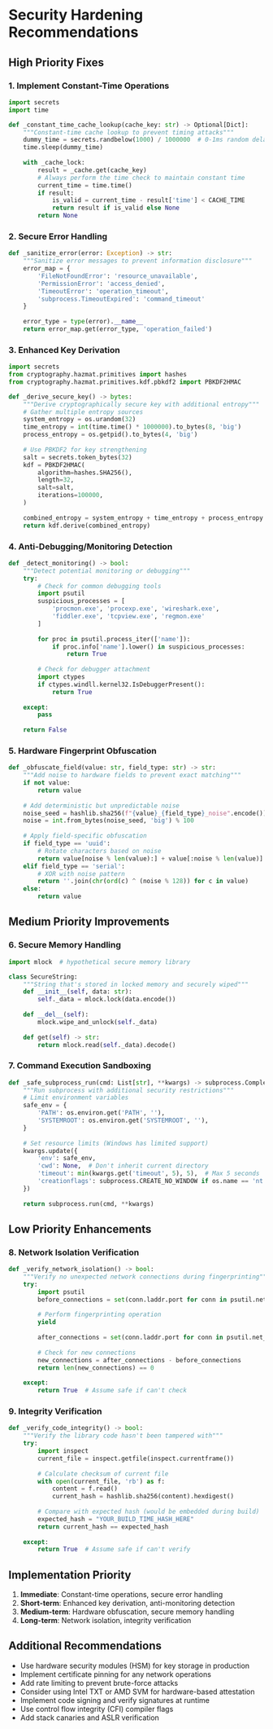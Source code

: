 # Security Hardening Recommendations

## High Priority Fixes

### 1. Implement Constant-Time Operations
```python
import secrets
import time

def _constant_time_cache_lookup(cache_key: str) -> Optional[Dict]:
    """Constant-time cache lookup to prevent timing attacks"""
    dummy_time = secrets.randbelow(1000) / 1000000  # 0-1ms random delay
    time.sleep(dummy_time)
    
    with _cache_lock:
        result = _cache.get(cache_key)
        # Always perform the time check to maintain constant time
        current_time = time.time()
        if result:
            is_valid = current_time - result['time'] < CACHE_TIME
            return result if is_valid else None
        return None
```

### 2. Secure Error Handling
```python
def _sanitize_error(error: Exception) -> str:
    """Sanitize error messages to prevent information disclosure"""
    error_map = {
        'FileNotFoundError': 'resource_unavailable',
        'PermissionError': 'access_denied', 
        'TimeoutError': 'operation_timeout',
        'subprocess.TimeoutExpired': 'command_timeout'
    }
    
    error_type = type(error).__name__
    return error_map.get(error_type, 'operation_failed')
```

### 3. Enhanced Key Derivation
```python
import secrets
from cryptography.hazmat.primitives import hashes
from cryptography.hazmat.primitives.kdf.pbkdf2 import PBKDF2HMAC

def _derive_secure_key() -> bytes:
    """Derive cryptographically secure key with additional entropy"""
    # Gather multiple entropy sources
    system_entropy = os.urandom(32)
    time_entropy = int(time.time() * 1000000).to_bytes(8, 'big')
    process_entropy = os.getpid().to_bytes(4, 'big')
    
    # Use PBKDF2 for key strengthening
    salt = secrets.token_bytes(32)
    kdf = PBKDF2HMAC(
        algorithm=hashes.SHA256(),
        length=32,
        salt=salt,
        iterations=100000,
    )
    
    combined_entropy = system_entropy + time_entropy + process_entropy
    return kdf.derive(combined_entropy)
```

### 4. Anti-Debugging/Monitoring Detection
```python
def _detect_monitoring() -> bool:
    """Detect potential monitoring or debugging"""
    try:
        # Check for common debugging tools
        import psutil
        suspicious_processes = [
            'procmon.exe', 'procexp.exe', 'wireshark.exe',
            'fiddler.exe', 'tcpview.exe', 'regmon.exe'
        ]
        
        for proc in psutil.process_iter(['name']):
            if proc.info['name'].lower() in suspicious_processes:
                return True
                
        # Check for debugger attachment
        import ctypes
        if ctypes.windll.kernel32.IsDebuggerPresent():
            return True
            
    except:
        pass
    
    return False
```

### 5. Hardware Fingerprint Obfuscation
```python
def _obfuscate_field(value: str, field_type: str) -> str:
    """Add noise to hardware fields to prevent exact matching"""
    if not value:
        return value
        
    # Add deterministic but unpredictable noise
    noise_seed = hashlib.sha256(f"{value}_{field_type}_noise".encode()).digest()[:4]
    noise = int.from_bytes(noise_seed, 'big') % 100
    
    # Apply field-specific obfuscation
    if field_type == 'uuid':
        # Rotate characters based on noise
        return value[noise % len(value):] + value[:noise % len(value)]
    elif field_type == 'serial':
        # XOR with noise pattern
        return ''.join(chr(ord(c) ^ (noise % 128)) for c in value)
    else:
        return value
```

## Medium Priority Improvements

### 6. Secure Memory Handling
```python
import mlock  # hypothetical secure memory library

class SecureString:
    """String that's stored in locked memory and securely wiped"""
    def __init__(self, data: str):
        self._data = mlock.lock(data.encode())
    
    def __del__(self):
        mlock.wipe_and_unlock(self._data)
    
    def get(self) -> str:
        return mlock.read(self._data).decode()
```

### 7. Command Execution Sandboxing
```python
def _safe_subprocess_run(cmd: List[str], **kwargs) -> subprocess.CompletedProcess:
    """Run subprocess with additional security restrictions"""
    # Limit environment variables
    safe_env = {
        'PATH': os.environ.get('PATH', ''),
        'SYSTEMROOT': os.environ.get('SYSTEMROOT', ''),
    }
    
    # Set resource limits (Windows has limited support)
    kwargs.update({
        'env': safe_env,
        'cwd': None,  # Don't inherit current directory
        'timeout': min(kwargs.get('timeout', 5), 5),  # Max 5 seconds
        'creationflags': subprocess.CREATE_NO_WINDOW if os.name == 'nt' else 0
    })
    
    return subprocess.run(cmd, **kwargs)
```

## Low Priority Enhancements

### 8. Network Isolation Verification
```python
def _verify_network_isolation() -> bool:
    """Verify no unexpected network connections during fingerprinting"""
    try:
        import psutil
        before_connections = set(conn.laddr.port for conn in psutil.net_connections())
        
        # Perform fingerprinting operation
        yield
        
        after_connections = set(conn.laddr.port for conn in psutil.net_connections())
        
        # Check for new connections
        new_connections = after_connections - before_connections
        return len(new_connections) == 0
        
    except:
        return True  # Assume safe if can't check
```

### 9. Integrity Verification
```python
def _verify_code_integrity() -> bool:
    """Verify the library code hasn't been tampered with"""
    try:
        import inspect
        current_file = inspect.getfile(inspect.currentframe())
        
        # Calculate checksum of current file
        with open(current_file, 'rb') as f:
            content = f.read()
            current_hash = hashlib.sha256(content).hexdigest()
        
        # Compare with expected hash (would be embedded during build)
        expected_hash = "YOUR_BUILD_TIME_HASH_HERE"
        return current_hash == expected_hash
        
    except:
        return True  # Assume safe if can't verify
```

## Implementation Priority

1. **Immediate**: Constant-time operations, secure error handling
2. **Short-term**: Enhanced key derivation, anti-monitoring detection  
3. **Medium-term**: Hardware obfuscation, secure memory handling
4. **Long-term**: Network isolation, integrity verification

## Additional Recommendations

- Use hardware security modules (HSM) for key storage in production
- Implement certificate pinning for any network operations
- Add rate limiting to prevent brute-force attacks
- Consider using Intel TXT or AMD SVM for hardware-based attestation
- Implement code signing and verify signatures at runtime
- Use control flow integrity (CFI) compiler flags
- Add stack canaries and ASLR verification

